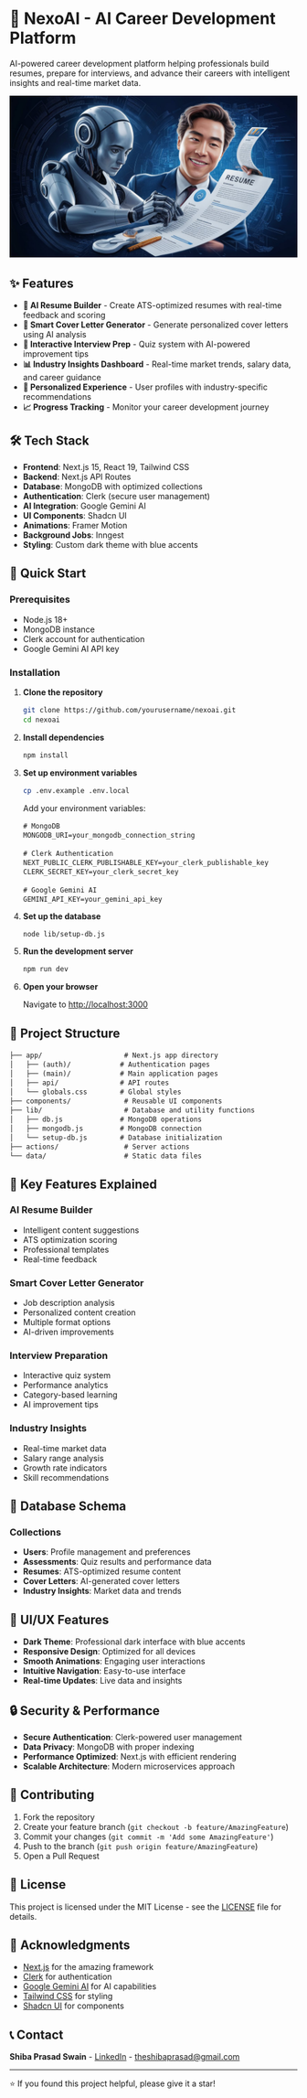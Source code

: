 # 🚀 NexoAI - AI Career Development Platform

AI-powered career development platform helping professionals build resumes, prepare for interviews, and advance their careers with intelligent insights and real-time market data.

![NexoAI Banner](public/banner.jpeg)

## ✨ Features

- **🤖 AI Resume Builder** - Create ATS-optimized resumes with real-time feedback and scoring
- **📝 Smart Cover Letter Generator** - Generate personalized cover letters using AI analysis
- **🎯 Interactive Interview Prep** - Quiz system with AI-powered improvement tips
- **📊 Industry Insights Dashboard** - Real-time market trends, salary data, and career guidance
- **👤 Personalized Experience** - User profiles with industry-specific recommendations
- **📈 Progress Tracking** - Monitor your career development journey

## 🛠️ Tech Stack

- **Frontend**: Next.js 15, React 19, Tailwind CSS
- **Backend**: Next.js API Routes
- **Database**: MongoDB with optimized collections
- **Authentication**: Clerk (secure user management)
- **AI Integration**: Google Gemini AI
- **UI Components**: Shadcn UI
- **Animations**: Framer Motion
- **Background Jobs**: Inngest
- **Styling**: Custom dark theme with blue accents

## 🚀 Quick Start

### Prerequisites

- Node.js 18+
- MongoDB instance
- Clerk account for authentication
- Google Gemini AI API key

### Installation

1. **Clone the repository**

   ```bash
   git clone https://github.com/yourusername/nexoai.git
   cd nexoai
   ```

2. **Install dependencies**

   ```bash
   npm install
   ```

3. **Set up environment variables**

   ```bash
   cp .env.example .env.local
   ```

   Add your environment variables:

   ```env
   # MongoDB
   MONGODB_URI=your_mongodb_connection_string

   # Clerk Authentication
   NEXT_PUBLIC_CLERK_PUBLISHABLE_KEY=your_clerk_publishable_key
   CLERK_SECRET_KEY=your_clerk_secret_key

   # Google Gemini AI
   GEMINI_API_KEY=your_gemini_api_key
   ```

4. **Set up the database**

   ```bash
   node lib/setup-db.js
   ```

5. **Run the development server**

   ```bash
   npm run dev
   ```

6. **Open your browser**

   Navigate to [http://localhost:3000](http://localhost:3000)

## 📁 Project Structure

```text
├── app/                    # Next.js app directory
│   ├── (auth)/            # Authentication pages
│   ├── (main)/            # Main application pages
│   ├── api/               # API routes
│   └── globals.css        # Global styles
├── components/             # Reusable UI components
├── lib/                    # Database and utility functions
│   ├── db.js              # MongoDB operations
│   ├── mongodb.js         # MongoDB connection
│   └── setup-db.js        # Database initialization
├── actions/                # Server actions
└── data/                   # Static data files
```

## 🎯 Key Features Explained

### AI Resume Builder

- Intelligent content suggestions
- ATS optimization scoring
- Professional templates
- Real-time feedback

### Smart Cover Letter Generator

- Job description analysis
- Personalized content creation
- Multiple format options
- AI-driven improvements

### Interview Preparation

- Interactive quiz system
- Performance analytics
- Category-based learning
- AI improvement tips

### Industry Insights

- Real-time market data
- Salary range analysis
- Growth rate indicators
- Skill recommendations

## 🔧 Database Schema

### Collections

- **Users**: Profile management and preferences
- **Assessments**: Quiz results and performance data
- **Resumes**: ATS-optimized resume content
- **Cover Letters**: AI-generated cover letters
- **Industry Insights**: Market data and trends

## 🎨 UI/UX Features

- **Dark Theme**: Professional dark interface with blue accents
- **Responsive Design**: Optimized for all devices
- **Smooth Animations**: Engaging user interactions
- **Intuitive Navigation**: Easy-to-use interface
- **Real-time Updates**: Live data and insights

## 🔒 Security & Performance

- **Secure Authentication**: Clerk-powered user management
- **Data Privacy**: MongoDB with proper indexing
- **Performance Optimized**: Next.js with efficient rendering
- **Scalable Architecture**: Modern microservices approach

## 🤝 Contributing

1. Fork the repository
2. Create your feature branch (`git checkout -b feature/AmazingFeature`)
3. Commit your changes (`git commit -m 'Add some AmazingFeature'`)
4. Push to the branch (`git push origin feature/AmazingFeature`)
5. Open a Pull Request

## 📝 License

This project is licensed under the MIT License - see the [LICENSE](LICENSE) file for details.

## 🙏 Acknowledgments

- [Next.js](https://nextjs.org/) for the amazing framework
- [Clerk](https://clerk.com/) for authentication
- [Google Gemini AI](https://ai.google.dev/) for AI capabilities
- [Tailwind CSS](https://tailwindcss.com/) for styling
- [Shadcn UI](https://ui.shadcn.com/) for components

## 📞 Contact

**Shiba Prasad Swain** - [LinkedIn](https://www.linkedin.com/in/theshibaprasad/) - theshibaprasad@gmail.com


---

⭐ If you found this project helpful, please give it a star!
